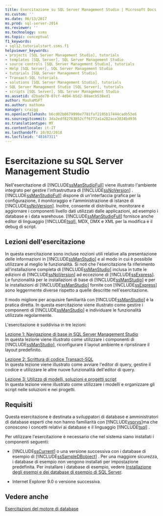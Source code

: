 ```yaml
---
title: Esercitazione su SQL Server Management Studio | Microsoft Docs
ms.custom: ''
ms.date: 06/13/2017
ms.prod: sql-server-2014
ms.reviewer: ''
ms.technology: ssms
ms.topic: conceptual
f1_keywords:
- sql12.tutorialstart.ssms.f1
helpviewer_keywords:
- projects [SQL Server Management Studio], tutorials
- templates [SQL Server], SQL Server Management Studio
- source controls [SQL Server Management Studio], tutorials
- Help [SQL Server], SQL Server Management Studio
- tutorials [SQL Server Management Studio]
- Transact-SQL tutorials
- solutions [SQL Server Management Studio], tutorials
- SQL Server Management Studio [SQL Server], tutorials
- scripts [SQL Server], SQL Server Management Studio
ms.assetid: d2bade70-07cf-4d94-b5d2-88aecb538ed1
author: MashaMSFT
ms.author: mathoma
manager: craigg
ms.openlocfilehash: b6cd02b0679990e7781faf2195b17444cadb53e6
ms.sourcegitcommit: 3da2edf82763852cff6772a1a282ace3034b4936
ms.translationtype: MT
ms.contentlocale: it-IT
ms.lasthandoff: 10/02/2018
ms.locfileid: "48167311"
---
```

# <a name="tutorial-sql-server-management-studio"></a>Esercitazione su SQL Server Management Studio
  Nell'esercitazione di [!INCLUDE[ssManStudioFull](../../includes/ssmanstudiofull-md.md)] viene illustrato l'ambiente integrato per gestire l'infrastruttura di [!INCLUDE[ssNoVersion](../../includes/ssnoversion-md.md)] . [!INCLUDE[ssManStudioFull](../../includes/ssmanstudiofull-md.md)] dispone di un'interfaccia grafica per la configurazione, il monitoraggio e l'amministrazione di istanze di [!INCLUDE[ssNoVersion](../../includes/ssnoversion-md.md)]. Inoltre, consente di distribuire, monitorare e aggiornare i componenti livello dati utilizzati dalle applicazioni, ad esempio i database e i data warehouse. [!INCLUDE[ssManStudioFull](../../includes/ssmanstudiofull-md.md)] fornisce anche editor di linguaggio [!INCLUDE[tsql](../../includes/tsql-md.md)], MDX, DMX e XML per la modifica e il debug di script.  
  
## <a name="what-you-will-learn"></a>Lezioni dell'esercitazione  
 In questa esercitazione sono incluse nozioni utili relative alla presentazione delle informazioni in [!INCLUDE[ssManStudio](../../includes/ssmanstudio-md.md)] e al modo in cui è possibile utilizzare al meglio le funzionalità. Si noti che l'esercitazione fa riferimento all'installazione completa di [!INCLUDE[ssManStudio](../../includes/ssmanstudio-md.md)] inclusa in tutte le edizioni di [!INCLUDE[ssNoVersion](../../includes/ssnoversion-md.md)] ad eccezione di [!INCLUDE[ssExpress](../../includes/ssexpress-md.md)]. Le funzionalità per le installazioni di base di [!INCLUDE[ssManStudio](../../includes/ssmanstudio-md.md)] e per le installazioni di [!INCLUDE[ssManStudio](../../includes/ssmanstudio-md.md)] fornite con [!INCLUDE[ssExpress](../../includes/ssexpress-md.md)] sono leggermente diverse rispetto a quelle descritte nell'esercitazione.  
  
 Il modo migliore per acquisire familiarità con [!INCLUDE[ssManStudio](../../includes/ssmanstudio-md.md)] è la pratica diretta. In questa esercitazione viene illustrato come gestire i componenti di [!INCLUDE[ssManStudio](../../includes/ssmanstudio-md.md)] e individuare le funzionalità utilizzate regolarmente.  
  
 L'esercitazione è suddivisa in tre lezioni:  
  
 [Lezione 1: Navigazione di base in SQL Server Management Studio](lesson-1-basic-navigation-in-sql-server-management-studio.md)  
 In questa lezione viene illustrato come utilizzare i componenti di [!INCLUDE[ssManStudio](../../includes/ssmanstudio-md.md)], riconfigurare il layout ambiente e ripristinare il layout predefinito.  
  
 [Lezione 2: Scrittura di codice Transact-SQL](lesson-2-writing-transact-sql.md)  
 In questa lezione viene illustrato come avviare l'editor di query, gestire il codice e utilizzare le altre nuove funzionalità dell'editor di query.  
  
 [Lezione 3: Utilizzo di modelli, soluzioni e progetti script](lesson-3-working-with-templates-solutions-and-script-projects.md)  
 In questa lezione viene illustrato come utilizzare i modelli e organizzare gli script nelle soluzioni e nei progetti.  
  
## <a name="requirements"></a>Requisiti  
 Questa esercitazione è destinata a sviluppatori di database e amministratori di database esperti che non hanno familiarità con [!INCLUDE[vsprvs](../../includes/vsprvs-md.md)]ma che conoscono i concetti relativi ai database e il linguaggio [!INCLUDE[tsql](../../includes/tsql-md.md)] .  
  
 Per utilizzare l'esercitazione è necessario che nel sistema siano installati i componenti seguenti:  
  
-   [!INCLUDE[ssCurrent](../../includes/sscurrent-md.md)] o una versione successiva con i database di esempio di [!INCLUDE[ssSampleDBobject](../../includes/sssampledbobject-md.md)] . Per una maggiore sicurezza, i database di esempio non vengono installati per impostazione predefinita. Per installare i database di esempio, vedere [Installazione degli esempi e dei database di esempio di SQL Server](http://sqlserversamples.codeplex.com).  
  
-   Internet Explorer 9.0 o versione successiva.  
  
## <a name="see-also"></a>Vedere anche  
 [Esercitazioni del motore di database](../../relational-databases/database-engine-tutorials.md)  
  
  
